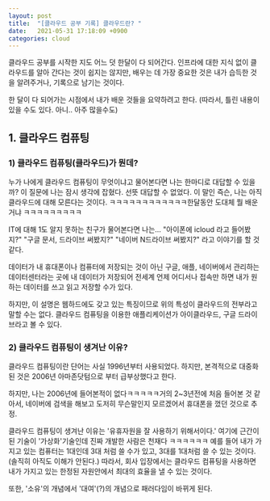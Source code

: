 ```yaml
---
layout: post
title:  "[클라우드 공부 기록] 클라우드란? "
date:   2021-05-31 17:18:09 +0900
categories: cloud
---
```


클라우드 공부를 시작한 지도 어느 덧 한달이 다 되어간다.
인프라에 대한 지식 없이 클라우드를 알아 간다는 것이 쉽지는 않지만, 배우는 데 가장 중요한 것은 내가 습득한 것을 알려주거나, 기록으로 남기는 것이다.

한 달이 다 되어가는 시점에서 내가 배운 것들을 요약하려고 한다. (따라서, 틀린 내용이 있을 수도 있다. 아니.. 아주 많을수도)


## 1. 클라우드 컴퓨팅
### 1) 클라우드 컴퓨팅(클라우드)가 뭔데?
누가 나에게 클라우드 컴퓨팅이 무엇이냐고 물어본다면 나는 한마디로 대답할 수 있을까? 이 질문에 나는 잠시 생각에 잡혔다. 선뜻 대답할 수 없었다. 이 말인 즉슨, 나는 아직 클라우드에 대해 모른다는 것이다. ㅋㅋㅋㅋㅋㅋㅋㅋㅋㅋㅋㅋ한달동안 도대체 뭘 배운거냐 ㅋㅋㅋㅋㅋㅋㅋㅋㅋ

IT에 대해 1도 알지 못하는 친구가 물어본다면 나는... 
"아이폰에 icloud 라고 들어봤지?"
"구글 문서, 드라이브 써봤지?"
"네이버 N드라이브 써봤지?"
라고 이야기를 할 것 같다.

데이터가 내 휴대폰이나 컴퓨터에 저장되는 것이 아닌 구글, 애플, 네이버에서 관리하는 데이터센터라는 곳에 내 데이터가 저장되어 전세계 언제 어디서나 접속만 하면 내가 원하는 데이터를 쓰고 읽고 저장할 수가 있다. 

하지만, 이 설명은 웹하드에도 갖고 있는 특징이므로 위의 특성이 클라우드의 전부라고 말할 수는 없다. 클라우드 컴퓨팅을 이용한 애플리케이션가 아이클라우드, 구글 드라이브라고 볼 수 있다.

### 2) 클라우드 컴퓨팅이 생겨난 이유?
클라우드 컴퓨팅이란 단어는 사실 1996년부터 사용되었다. 하지만, 본격적으로 대중화 된 것은 2006년 아마존닷텀으로 부터 급부상했다고 한다. 

하지만, 나는 2006년에 들어본적이 없다ㅋㅋㅋㅋㅋ거의 2~3년전에 처음 들어본 것 같아서, 네이버에 검색을 해보고 도저히 무슨말인지 모르겠어서 휴대폰을 껐던 것으로 추정.

클라우드 컴퓨팅이 생겨난 이유는 '유휴자원을 잘 사용하기 위해서이다.' 
여기에 근간이 된 기술이 '가상화'기술인데 진짜 개발한 사람은 천재다 ㅋㅋㅋㅋㅋㅋ 
예를 들어 내가 가지고 있는 컴퓨터는 1대인데 3대 처럼 쓸 수가 있고, 3대를 1대처럼 쓸 수 있는 것이다. (솔직히 아직도 이해가 안된다.)
따라서, 회사 입장에서는 클라우드 컴퓨팅을 사용하면 내가 가지고 있는 한정된 자원안에서 최대의 효율을 낼 수 있는 것이다.

또한, '소유'의 개념에서 '대여'(?)의 개념으로 패러다임이 바뀌게 된다.







